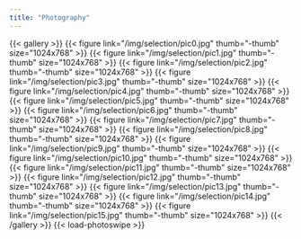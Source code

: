 ```yaml
---
title: "Photography"
---
```


{{< gallery >}}
{{< figure link="/img/selection/pic0.jpg" thumb="-thumb" size="1024x768" >}}
{{< figure link="/img/selection/pic1.jpg" thumb="-thumb" size="1024x768" >}}
{{< figure link="/img/selection/pic2.jpg" thumb="-thumb" size="1024x768" >}}
{{< figure link="/img/selection/pic3.jpg" thumb="-thumb" size="1024x768" >}}
{{< figure link="/img/selection/pic4.jpg" thumb="-thumb" size="1024x768" >}}
{{< figure link="/img/selection/pic5.jpg" thumb="-thumb" size="1024x768" >}}
{{< figure link="/img/selection/pic6.jpg" thumb="-thumb" size="1024x768" >}}
{{< figure link="/img/selection/pic7.jpg" thumb="-thumb" size="1024x768" >}}
{{< figure link="/img/selection/pic8.jpg" thumb="-thumb" size="1024x768" >}}
{{< figure link="/img/selection/pic9.jpg" thumb="-thumb" size="1024x768" >}}
{{< figure link="/img/selection/pic10.jpg" thumb="-thumb" size="1024x768" >}}
{{< figure link="/img/selection/pic11.jpg" thumb="-thumb" size="1024x768" >}}
{{< figure link="/img/selection/pic12.jpg" thumb="-thumb" size="1024x768" >}}
{{< figure link="/img/selection/pic13.jpg" thumb="-thumb" size="1024x768" >}}
{{< figure link="/img/selection/pic14.jpg" thumb="-thumb" size="1024x768" >}}
{{< figure link="/img/selection/pic15.jpg" thumb="-thumb" size="1024x768" >}}
{{< /gallery >}} {{< load-photoswipe >}}